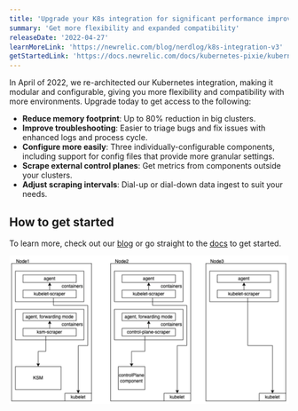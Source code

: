 ```yaml
---
title: 'Upgrade your K8s integration for significant performance improvements!'
summary: 'Get more flexibility and expanded compatibility'
releaseDate: '2022-04-27'
learnMoreLink: 'https://newrelic.com/blog/nerdlog/k8s-integration-v3' 
getStartedLink: 'https://docs.newrelic.com/docs/kubernetes-pixie/kubernetes-integration/advanced-configuration/k8s-version2/changes-since-v3/#migration-guide'
---
```


In April of 2022, we re-architected our Kubernetes integration, making it modular and configurable, giving you more flexibility and compatibility with more environments. Upgrade today to get access to the following:

* **Reduce memory footprint**: Up to 80% reduction in big clusters.
* **Improve troubleshooting**: Easier to triage bugs and fix issues with enhanced logs and process cycle.
* **Configure more easily**: Three individually-configurable components, including support for config files that provide more granular settings.
* **Scrape external control planes**: Get metrics from components outside your clusters.
* **Adjust scraping intervals**: Dial-up or dial-down data ingest to suit your needs.

## How to get started

To learn more, check out our [blog](https://newrelic.com/blog/nerdlog/k8s-integration-v3) or go straight to the [docs](https://docs.newrelic.com/docs/kubernetes-pixie/kubernetes-integration/advanced-configuration/k8s-version2/changes-since-v3/#migration-guide) to get started.

![Diagram of Kubernetes integration architecture](./images/K8s_V3.webp "Diagram of Kubernetes integration architecture")
